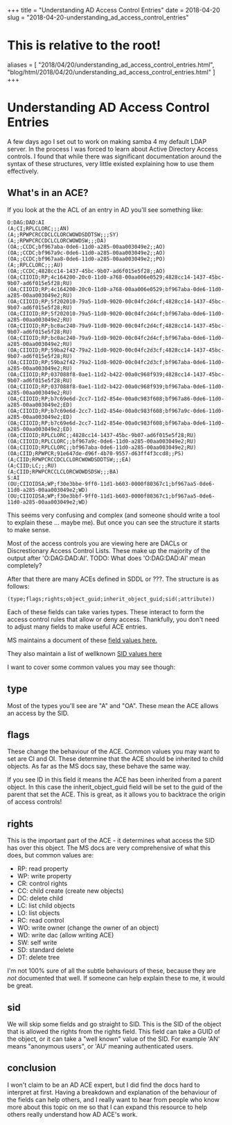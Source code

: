 +++
title = "Understanding AD Access Control Entries"
date = 2018-04-20
slug = "2018-04-20-understanding_ad_access_control_entries"
# This is relative to the root!
aliases = [ "2018/04/20/understanding_ad_access_control_entries.html", "blog/html/2018/04/20/understanding_ad_access_control_entries.html" ]
+++
# Understanding AD Access Control Entries

A few days ago I set out to work on making samba 4 my default LDAP
server. In the process I was forced to learn about Active Directory
Access controls. I found that while there was significant documentation
around the syntax of these structures, very little existed explaining
how to use them effectively.

## What\'s in an ACE?

If you look at the the ACL of an entry in AD you\'ll see something like:

    O:DAG:DAD:AI
    (A;CI;RPLCLORC;;;AN)
    (A;;RPWPCRCCDCLCLORCWOWDSDDTSW;;;SY)
    (A;;RPWPCRCCDCLCLORCWOWDSW;;;DA)
    (OA;;CCDC;bf967aba-0de6-11d0-a285-00aa003049e2;;AO)
    (OA;;CCDC;bf967a9c-0de6-11d0-a285-00aa003049e2;;AO)
    (OA;;CCDC;bf967aa8-0de6-11d0-a285-00aa003049e2;;PO)
    (A;;RPLCLORC;;;AU)
    (OA;;CCDC;4828cc14-1437-45bc-9b07-ad6f015e5f28;;AO)
    (OA;CIIOID;RP;4c164200-20c0-11d0-a768-00aa006e0529;4828cc14-1437-45bc-9b07-ad6f015e5f28;RU)
    (OA;CIIOID;RP;4c164200-20c0-11d0-a768-00aa006e0529;bf967aba-0de6-11d0-a285-00aa003049e2;RU)
    (OA;CIIOID;RP;5f202010-79a5-11d0-9020-00c04fc2d4cf;4828cc14-1437-45bc-9b07-ad6f015e5f28;RU)
    (OA;CIIOID;RP;5f202010-79a5-11d0-9020-00c04fc2d4cf;bf967aba-0de6-11d0-a285-00aa003049e2;RU)
    (OA;CIIOID;RP;bc0ac240-79a9-11d0-9020-00c04fc2d4cf;4828cc14-1437-45bc-9b07-ad6f015e5f28;RU)
    (OA;CIIOID;RP;bc0ac240-79a9-11d0-9020-00c04fc2d4cf;bf967aba-0de6-11d0-a285-00aa003049e2;RU)
    (OA;CIIOID;RP;59ba2f42-79a2-11d0-9020-00c04fc2d3cf;4828cc14-1437-45bc-9b07-ad6f015e5f28;RU)
    (OA;CIIOID;RP;59ba2f42-79a2-11d0-9020-00c04fc2d3cf;bf967aba-0de6-11d0-a285-00aa003049e2;RU)
    (OA;CIIOID;RP;037088f8-0ae1-11d2-b422-00a0c968f939;4828cc14-1437-45bc-9b07-ad6f015e5f28;RU)
    (OA;CIIOID;RP;037088f8-0ae1-11d2-b422-00a0c968f939;bf967aba-0de6-11d0-a285-00aa003049e2;RU)
    (OA;CIIOID;RP;b7c69e6d-2cc7-11d2-854e-00a0c983f608;bf967a86-0de6-11d0-a285-00aa003049e2;ED)
    (OA;CIIOID;RP;b7c69e6d-2cc7-11d2-854e-00a0c983f608;bf967a9c-0de6-11d0-a285-00aa003049e2;ED)
    (OA;CIIOID;RP;b7c69e6d-2cc7-11d2-854e-00a0c983f608;bf967aba-0de6-11d0-a285-00aa003049e2;ED)
    (OA;CIIOID;RPLCLORC;;4828cc14-1437-45bc-9b07-ad6f015e5f28;RU)
    (OA;CIIOID;RPLCLORC;;bf967a9c-0de6-11d0-a285-00aa003049e2;RU)
    (OA;CIIOID;RPLCLORC;;bf967aba-0de6-11d0-a285-00aa003049e2;RU)
    (OA;CIID;RPWPCR;91e647de-d96f-4b70-9557-d63ff4f3ccd8;;PS)
    (A;CIID;RPWPCRCCDCLCLORCWOWDSDDTSW;;;EA)
    (A;CIID;LC;;;RU)
    (A;CIID;RPWPCRCCLCLORCWOWDSDSW;;;BA)
    S:AI
    (OU;CIIOIDSA;WP;f30e3bbe-9ff0-11d1-b603-0000f80367c1;bf967aa5-0de6-11d0-a285-00aa003049e2;WD)
    (OU;CIIOIDSA;WP;f30e3bbf-9ff0-11d1-b603-0000f80367c1;bf967aa5-0de6-11d0-a285-00aa003049e2;WD)

This seems very confusing and complex (and someone should write a tool
to explain these \... maybe me). But once you can see the structure it
starts to make sense.

Most of the access controls you are viewing here are DACLs or
Discrestionary Access Control Lists. These make up the majority of the
output after \'O:DAG:DAD:AI\'. TODO: What does \'O:DAG:DAD:AI\' mean
completely?

After that there are many ACEs defined in SDDL or ???. The structure is
as follows:

    (type;flags;rights;object_guid;inherit_object_guid;sid(;attribute))

Each of these fields can take varies types. These interact to form the
access control rules that allow or deny access. Thankfully, you don\'t
need to adjust many fields to make useful ACE entries.

MS maintains a document of these [field values
here.](https://msdn.microsoft.com/en-us/library/aa374928(d=printer,v=vs.85).aspx)

They also maintain a list of wellknown [SID values
here](https://msdn.microsoft.com/en-us/library/aa379602(d=printer,v=vs.85).aspx)

I want to cover some common values you may see though:

## type

Most of the types you\'ll see are \"A\" and \"OA\". These mean the ACE
allows an access by the SID.

## flags

These change the behaviour of the ACE. Common values you may want to set
are CI and OI. These determine that the ACE should be inherited to child
objects. As far as the MS docs say, these behave the same way.

If you see ID in this field it means the ACE has been inherited from a
parent object. In this case the inherit_object_guid field will be set to
the guid of the parent that set the ACE. This is great, as it allows you
to backtrace the origin of access controls!

## rights

This is the important part of the ACE - it determines what access the
SID has over this object. The MS docs are very comprehensive of what
this does, but common values are:

-   RP: read property
-   WP: write property
-   CR: control rights
-   CC: child create (create new objects)
-   DC: delete child
-   LC: list child objects
-   LO: list objects
-   RC: read control
-   WO: write owner (change the owner of an object)
-   WD: write dac (allow writing ACE)
-   SW: self write
-   SD: standard delete
-   DT: delete tree

I\'m not 100% sure of all the subtle behaviours of these, because they
are *not* documented that well. If someone can help explain these to me,
it would be great.

## sid

We will skip some fields and go straight to SID. This is the SID of the
object that is allowed the rights from the rights field. This field can
take a GUID of the object, or it can take a \"well known\" value of the
SID. For example \'AN\' means \"anonymous users\", or \'AU\' meaning
authenticated users.

## conclusion

I won\'t claim to be an AD ACE expert, but I did find the docs hard to
interpret at first. Having a breakdown and explanation of the behaviour
of the fields can help others, and I really want to hear from people who
know more about this topic on me so that I can expand this resource to
help others really understand how AD ACE\'s work.

